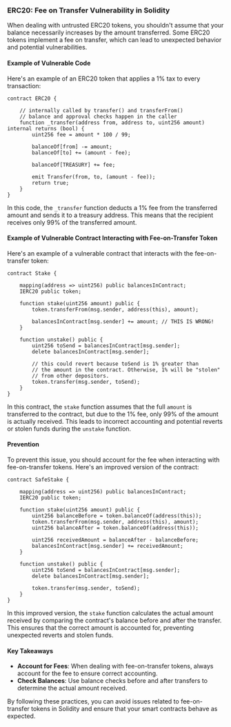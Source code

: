 ### ERC20: Fee on Transfer Vulnerability in Solidity

When dealing with untrusted ERC20 tokens, you shouldn't assume that your balance necessarily increases by the amount transferred. Some ERC20 tokens implement a fee on transfer, which can lead to unexpected behavior and potential vulnerabilities.

#### Example of Vulnerable Code

Here's an example of an ERC20 token that applies a 1% tax to every transaction:

```solidity
contract ERC20 {

    // internally called by transfer() and transferFrom()
    // balance and approval checks happen in the caller
    function _transfer(address from, address to, uint256 amount) internal returns (bool) {
        uint256 fee = amount * 100 / 99;

        balanceOf[from] -= amount;
        balanceOf[to] += (amount - fee);

        balanceOf[TREASURY] += fee;

        emit Transfer(from, to, (amount - fee));
        return true;
    }
}
```

In this code, the `_transfer` function deducts a 1% fee from the transferred amount and sends it to a treasury address. This means that the recipient receives only 99% of the transferred amount.

#### Example of Vulnerable Contract Interacting with Fee-on-Transfer Token

Here's an example of a vulnerable contract that interacts with the fee-on-transfer token:

```solidity
contract Stake {

    mapping(address => uint256) public balancesInContract;
    IERC20 public token;

    function stake(uint256 amount) public {
        token.transferFrom(msg.sender, address(this), amount);

        balancesInContract[msg.sender] += amount; // THIS IS WRONG!
    }

    function unstake() public {
        uint256 toSend = balancesInContract[msg.sender];
        delete balancesInContract[msg.sender];

        // this could revert because toSend is 1% greater than
        // the amount in the contract. Otherwise, 1% will be "stolen"
        // from other depositors.
        token.transfer(msg.sender, toSend);
    }
}
```

In this contract, the `stake` function assumes that the full `amount` is transferred to the contract, but due to the 1% fee, only 99% of the amount is actually received. This leads to incorrect accounting and potential reverts or stolen funds during the `unstake` function.

#### Prevention

To prevent this issue, you should account for the fee when interacting with fee-on-transfer tokens. Here's an improved version of the contract:

```solidity
contract SafeStake {

    mapping(address => uint256) public balancesInContract;
    IERC20 public token;

    function stake(uint256 amount) public {
        uint256 balanceBefore = token.balanceOf(address(this));
        token.transferFrom(msg.sender, address(this), amount);
        uint256 balanceAfter = token.balanceOf(address(this));

        uint256 receivedAmount = balanceAfter - balanceBefore;
        balancesInContract[msg.sender] += receivedAmount;
    }

    function unstake() public {
        uint256 toSend = balancesInContract[msg.sender];
        delete balancesInContract[msg.sender];

        token.transfer(msg.sender, toSend);
    }
}
```

In this improved version, the `stake` function calculates the actual amount received by comparing the contract's balance before and after the transfer. This ensures that the correct amount is accounted for, preventing unexpected reverts and stolen funds.

#### Key Takeaways

- **Account for Fees**: When dealing with fee-on-transfer tokens, always account for the fee to ensure correct accounting.
- **Check Balances**: Use balance checks before and after transfers to determine the actual amount received.

By following these practices, you can avoid issues related to fee-on-transfer tokens in Solidity and ensure that your smart contracts behave as expected.